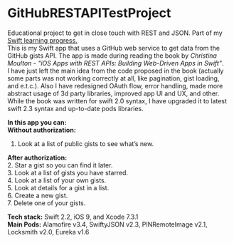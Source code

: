 # GitHubRESTAPITestProject

Educational project to get in close touch with REST and JSON. Part of my [Swift learning progress.](https://github.com/VasylKo/Swift-learning-progress)  
This is my Swift app that uses a GitHub web service to get data from the GitHub gists API.
The app is made during reading the book by *Christina Moulton - "iOS Apps with REST APIs: Building Web-Driven Apps in Swift"*.  
I have just left the main idea from the code proposed in the book (actually some parts was not working correctly at all, like pagination, gist loading, and e.t.c.). Also I have redesigned OAuth flow, error handling, made more abstract usage of 3d party libraries, improved app UI and UX, and other. While the book was written for swift 2.0 syntax, I have upgraded it to latest swift 2.3 syntax and up-to-date pods libraries.

**In this app you can:**  
**Without authorization:**  
1. Look at a list of public gists to see what’s new.  

**After authorization:**  
2. Star a gist so you can find it later.  
3. Look at a list of gists you have starred.  
4. Look at a list of your own gists.  
5. Look at details for a gist in a list.  
6. Create a new gist.  
7. Delete one of your gists.  

**Tech stack:** Swift 2.2, iOS 9, and Xcode 7.3.1  
**Main Pods:** Alamofire v3.4, SwiftyJSON v2.3, PINRemoteImage v2.1, Locksmith v2.0, Eureka v1.6
